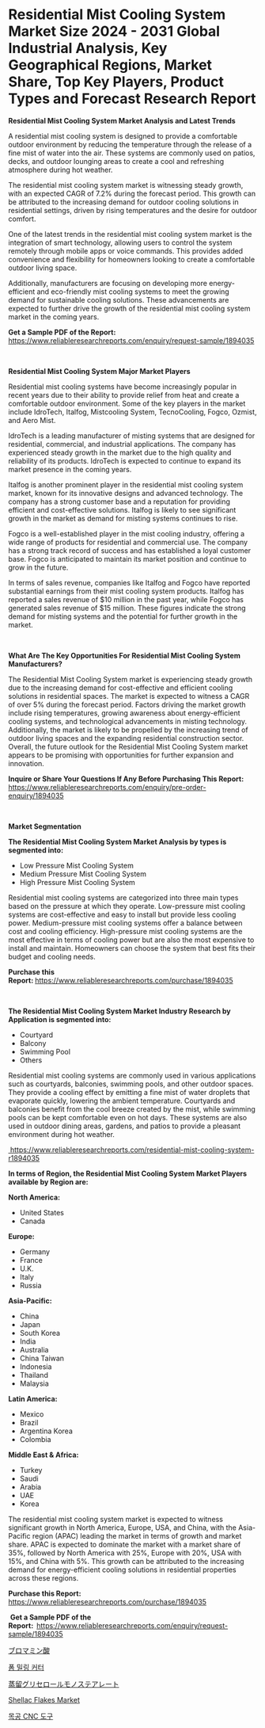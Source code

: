 <p><h1>Residential Mist Cooling System Market Size 2024 - 2031 Global Industrial Analysis, Key Geographical Regions, Market Share, Top Key Players, Product Types and Forecast Research Report</h1></p><p><strong>Residential Mist Cooling System Market Analysis and Latest Trends</strong></p>
<p><p>A residential mist cooling system is designed to provide a comfortable outdoor environment by reducing the temperature through the release of a fine mist of water into the air. These systems are commonly used on patios, decks, and outdoor lounging areas to create a cool and refreshing atmosphere during hot weather.</p><p>The residential mist cooling system market is witnessing steady growth, with an expected CAGR of 7.2% during the forecast period. This growth can be attributed to the increasing demand for outdoor cooling solutions in residential settings, driven by rising temperatures and the desire for outdoor comfort.</p><p>One of the latest trends in the residential mist cooling system market is the integration of smart technology, allowing users to control the system remotely through mobile apps or voice commands. This provides added convenience and flexibility for homeowners looking to create a comfortable outdoor living space.</p><p>Additionally, manufacturers are focusing on developing more energy-efficient and eco-friendly mist cooling systems to meet the growing demand for sustainable cooling solutions. These advancements are expected to further drive the growth of the residential mist cooling system market in the coming years.</p></p>
<p><strong>Get a Sample PDF of the Report:&nbsp;</strong> <a href="https://www.reliableresearchreports.com/enquiry/request-sample/1894035">https://www.reliableresearchreports.com/enquiry/request-sample/1894035</a></p>
<p>&nbsp;</p>
<p><strong>Residential Mist Cooling System Major Market Players</strong></p>
<p><p>Residential mist cooling systems have become increasingly popular in recent years due to their ability to provide relief from heat and create a comfortable outdoor environment. Some of the key players in the market include IdroTech, Italfog, Mistcooling System, TecnoCooling, Fogco, Ozmist, and Aero Mist.</p><p>IdroTech is a leading manufacturer of misting systems that are designed for residential, commercial, and industrial applications. The company has experienced steady growth in the market due to the high quality and reliability of its products. IdroTech is expected to continue to expand its market presence in the coming years.</p><p>Italfog is another prominent player in the residential mist cooling system market, known for its innovative designs and advanced technology. The company has a strong customer base and a reputation for providing efficient and cost-effective solutions. Italfog is likely to see significant growth in the market as demand for misting systems continues to rise.</p><p>Fogco is a well-established player in the mist cooling industry, offering a wide range of products for residential and commercial use. The company has a strong track record of success and has established a loyal customer base. Fogco is anticipated to maintain its market position and continue to grow in the future.</p><p>In terms of sales revenue, companies like Italfog and Fogco have reported substantial earnings from their mist cooling system products. Italfog has reported a sales revenue of $10 million in the past year, while Fogco has generated sales revenue of $15 million. These figures indicate the strong demand for misting systems and the potential for further growth in the market.</p></p>
<p>&nbsp;</p>
<p><strong>What Are The Key Opportunities For Residential Mist Cooling System Manufacturers?</strong></p>
<p><p>The Residential Mist Cooling System market is experiencing steady growth due to the increasing demand for cost-effective and efficient cooling solutions in residential spaces. The market is expected to witness a CAGR of over 5% during the forecast period. Factors driving the market growth include rising temperatures, growing awareness about energy-efficient cooling systems, and technological advancements in misting technology. Additionally, the market is likely to be propelled by the increasing trend of outdoor living spaces and the expanding residential construction sector. Overall, the future outlook for the Residential Mist Cooling System market appears to be promising with opportunities for further expansion and innovation.</p></p>
<p><strong>Inquire or Share Your Questions If Any Before Purchasing This Report:</strong> <a href="https://www.reliableresearchreports.com/enquiry/pre-order-enquiry/1894035">https://www.reliableresearchreports.com/enquiry/pre-order-enquiry/1894035</a></p>
<p>&nbsp;</p>
<p><strong>Market Segmentation</strong></p>
<p><strong>The Residential Mist Cooling System Market Analysis by types is segmented into:</strong></p>
<p><ul><li>Low Pressure Mist Cooling System</li><li>Medium Pressure Mist Cooling System</li><li>High Pressure Mist Cooling System</li></ul></p>
<p><p>Residential mist cooling systems are categorized into three main types based on the pressure at which they operate. Low-pressure mist cooling systems are cost-effective and easy to install but provide less cooling power. Medium-pressure mist cooling systems offer a balance between cost and cooling efficiency. High-pressure mist cooling systems are the most effective in terms of cooling power but are also the most expensive to install and maintain. Homeowners can choose the system that best fits their budget and cooling needs.</p></p>
<p><strong>Purchase this Report:&nbsp;</strong><a href="https://www.reliableresearchreports.com/purchase/1894035">https://www.reliableresearchreports.com/purchase/1894035</a></p>
<p>&nbsp;</p>
<p><strong>The Residential Mist Cooling System Market Industry Research by Application is segmented into:</strong></p>
<p><ul><li>Courtyard</li><li>Balcony</li><li>Swimming Pool</li><li>Others</li></ul></p>
<p><p>Residential mist cooling systems are commonly used in various applications such as courtyards, balconies, swimming pools, and other outdoor spaces. They provide a cooling effect by emitting a fine mist of water droplets that evaporate quickly, lowering the ambient temperature. Courtyards and balconies benefit from the cool breeze created by the mist, while swimming pools can be kept comfortable even on hot days. These systems are also used in outdoor dining areas, gardens, and patios to provide a pleasant environment during hot weather.</p></p>
<p><a href="https://www.reliableresearchreports.com/residential-mist-cooling-system-r1894035">&nbsp;https://www.reliableresearchreports.com/residential-mist-cooling-system-r1894035</a></p>
<p><strong>In terms of Region, the Residential Mist Cooling System Market Players available by Region are:</strong></p>
<p>
    <p> <strong> North America: </strong>
        <ul>
            <li>United States</li>
            <li>Canada</li>
        </ul>
        </p> 
    <p> <strong> Europe: </strong>
        <ul>
            <li>Germany</li>
            <li>France</li>
            <li>U.K.</li>
            <li>Italy</li>
            <li>Russia</li>
        </ul>
        </p> 
    <p> <strong> Asia-Pacific: </strong>
        <ul>
            <li>China</li>
            <li>Japan</li>
            <li>South Korea</li>
            <li>India</li>
            <li>Australia</li>
            <li>China Taiwan</li>
            <li>Indonesia</li>
            <li>Thailand</li>
            <li>Malaysia</li>
        </ul>
        </p> 
    <p> <strong> Latin America: </strong>
        <ul>
            <li>Mexico</li>
            <li>Brazil</li>
            <li>Argentina Korea</li>
            <li>Colombia</li>
        </ul>
        </p> 
    <p> <strong> Middle East & Africa: </strong>
        <ul>
            <li>Turkey</li>
            <li>Saudi</li>
            <li>Arabia</li>
            <li>UAE</li>
            <li>Korea</li>
        </ul>
    </p>
    </p>
<p><p>The residential mist cooling system market is expected to witness significant growth in North America, Europe, USA, and China, with the Asia-Pacific region (APAC) leading the market in terms of growth and market share. APAC is expected to dominate the market with a market share of 35%, followed by North America with 25%, Europe with 20%, USA with 15%, and China with 5%. This growth can be attributed to the increasing demand for energy-efficient cooling solutions in residential properties across these regions.</p></p>
<p><strong>Purchase this Report: </strong><a href="https://www.reliableresearchreports.com/purchase/1894035">https://www.reliableresearchreports.com/purchase/1894035</a></p>
<p>&nbsp;<strong>Get a Sample PDF of the Report:&nbsp;&nbsp;</strong><a href="https://www.reliableresearchreports.com/enquiry/request-sample/1894035">https://www.reliableresearchreports.com/enquiry/request-sample/1894035</a></p>
<p><strong></strong></p>
<p><p><a href="https://github.com/leigh4852023/Market-Research-Report-List-1/blob/main/173569244672.md">ブロマミン酸</a></p><p><a href="https://medium.com/@kavonhansen15/%ED%8C%90%ED%98%95-%EB%B0%80%EB%A7%81-%EC%BB%A4%ED%84%B0-%EC%8B%9C%EC%9E%A5-%EC%8B%9C%EC%9E%A5-cagr-%EC%8B%9C%EC%9E%A5-%ED%8A%B8%EB%A0%8C%EB%93%9C-%EB%B0%8F-%EC%84%B1%EC%9E%A5-%EC%A0%84%EB%9E%B5%EC%97%90-%EB%8C%80%ED%95%9C-%ED%86%B5%EC%B0%B0%EB%A0%A5-7415c9a82ecf">폼 밀링 커터</a></p><p><a href="https://github.com/alyle7648/Market-Research-Report-List-1/blob/main/706221344670.md">蒸留グリセロールモノステアレート</a></p><p><a href="https://issuu.com/reportprime-2/docs/shellac-flakes-market-size-2030.pptx">Shellac Flakes Market</a></p><p><a href="https://medium.com/@isabelbogisich2022/%EB%AA%A9%EA%B3%B5%EC%97%85-cnc-%EB%8F%84%EA%B5%AC-%EC%8B%9C%EC%9E%A5-%EA%B2%BD%EC%9F%81-%EB%B6%84%EC%84%9D-%EC%8B%9C%EC%9E%A5-%EB%8F%99%ED%96%A5-%EB%B0%8F-2031%EB%85%84%EA%B9%8C%EC%A7%80%EC%9D%98-%EC%98%88%EC%B8%A1-e53eb07d34c1">목공 CNC 도구</a></p></p>